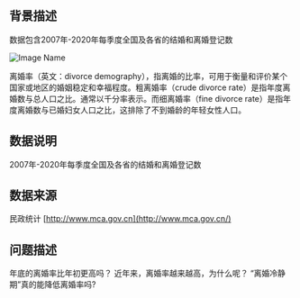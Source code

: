 ## **背景描述**

数据包含2007年-2020年每季度全国及各省的结婚和离婚登记数

![Image Name](https://cdn.kesci.com/upload/image/qlqks9t0x6.jpeg?imageView2/0/w/960/h/960)

离婚率（英文：divorce demography），指离婚的比率，可用于衡量和评价某个国家或地区的婚姻稳定和幸福程度。粗离婚率（crude divorce rate）是指年度离婚数与总人口之比。通常以千分率表示。而细离婚率（fine divorce rate）是指年度离婚数与已婚妇女人口之比，这排除了不到婚龄的年轻女性人口。

## **数据说明**

2007年-2020年每季度全国及各省的结婚和离婚登记数

## **数据来源**

民政统计 [http://www.mca.gov.cn](http://www.mca.gov.cn/)

## **问题描述**

年底的离婚率比年初更高吗？
近年来，离婚率越来越高，为什么呢？
“离婚冷静期”真的能降低离婚率吗?

 

 

 

 

  

 

 

 
